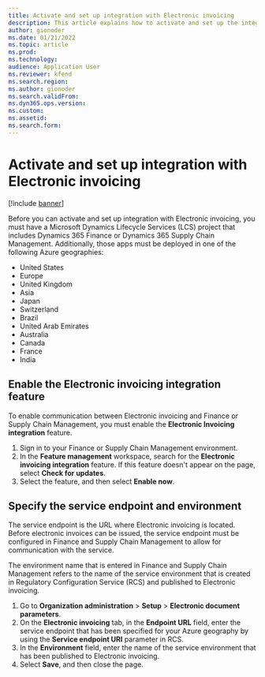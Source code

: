```yaml
---
title: Activate and set up integration with Electronic invoicing
description: This article explains how to activate and set up the integration of Microsoft Dynamics 365 Finance and Dynamics 365 Supply Chain Management with Electronic invoicing.
author: gionoder
ms.date: 01/21/2022
ms.topic: article
ms.prod: 
ms.technology: 
audience: Application User
ms.reviewer: kfend
ms.search.region: 
ms.author: gionoder
ms.search.validFrom: 
ms.dyn365.ops.version: 
ms.custom: 
ms.assetid: 
ms.search.form: 
---
```


# Activate and set up integration with Electronic invoicing

[!include [banner](../includes/banner.md)]

Before you can activate and set up integration with Electronic invoicing, you must have a Microsoft Dynamics Lifecycle Services (LCS) project that includes Dynamics 365 Finance or Dynamics 365 Supply Chain Management. Additionally, those apps must be deployed in one of the following Azure geographies:

- United States
- Europe
- United Kingdom
- Asia
- Japan
- Switzerland
- Brazil
- United Arab Emirates
- Australia
- Canada
- France
- India

## Enable the Electronic invoicing integration feature

To enable communication between Electronic invoicing and Finance or Supply Chain Management, you must enable the **Electronic Invoicing integration** feature.

1. Sign in to your Finance or Supply Chain Management environment.
2. In the **Feature management** workspace, search for the **Electronic invoicing integration** feature. If this feature doesn't appear on the page, select **Check for updates**.
3. Select the feature, and then select **Enable now**.

## Specify the service endpoint and environment

The service endpoint is the URL where Electronic invoicing is located. Before electronic invoices can be issued, the service endpoint must be configured in Finance and Supply Chain Management to allow for communication with the service.

The environment name that is entered in Finance and Supply Chain Management refers to the name of the service environment that is created in Regulatory Configuration Service (RCS) and published to Electronic invoicing.

1. Go to **Organization administration** \> **Setup** \> **Electronic document parameters**.
2. On the **Electronic invoicing** tab, in the **Endpoint URL** field, enter the service endpoint that has been specified for your Azure geography by using the **Service endpoint URI** parameter in RCS.
3. In the **Environment** field, enter the name of the service environment that has been published to Electronic invoicing.
4. Select **Save**, and then close the page.
